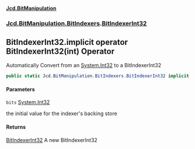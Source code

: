 #### [Jcd.BitManipulation](index.md 'index')
### [Jcd.BitManipulation.BitIndexers](Jcd.BitManipulation.BitIndexers.md 'Jcd.BitManipulation.BitIndexers').[BitIndexerInt32](Jcd.BitManipulation.BitIndexers.BitIndexerInt32.md 'Jcd.BitManipulation.BitIndexers.BitIndexerInt32')

## BitIndexerInt32.implicit operator BitIndexerInt32(int) Operator

Automatically Convert from an [System.Int32](https://docs.microsoft.com/en-us/dotnet/api/System.Int32 'System.Int32') to
a BitIndexerInt32

```csharp
public static Jcd.BitManipulation.BitIndexers.BitIndexerInt32 implicit operator BitIndexerInt32(int bits);
```
#### Parameters

<a name='Jcd.BitManipulation.BitIndexers.BitIndexerInt32.op_ImplicitJcd.BitManipulation.BitIndexers.BitIndexerInt32(int).bits'></a>

`bits` [System.Int32](https://docs.microsoft.com/en-us/dotnet/api/System.Int32 'System.Int32')

the initial value for the indexer's backing store

#### Returns

[BitIndexerInt32](Jcd.BitManipulation.BitIndexers.BitIndexerInt32.md 'Jcd.BitManipulation.BitIndexers.BitIndexerInt32')
A new BitIndexerInt32